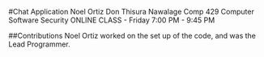 #Chat Application
Noel Ortiz
Don Thisura Nawalage
Comp 429 Computer Software Security
ONLINE CLASS - Friday 7:00 PM - 9:45 PM

##Contributions
Noel Ortiz worked on the set up of the code, and was the Lead Programmer. 